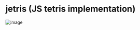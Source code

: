 # jetris (JS tetris implementation)

![image](https://user-images.githubusercontent.com/11525833/221993249-d979ca57-9a3c-437e-a5ea-d70aac8f6f7d.png)
